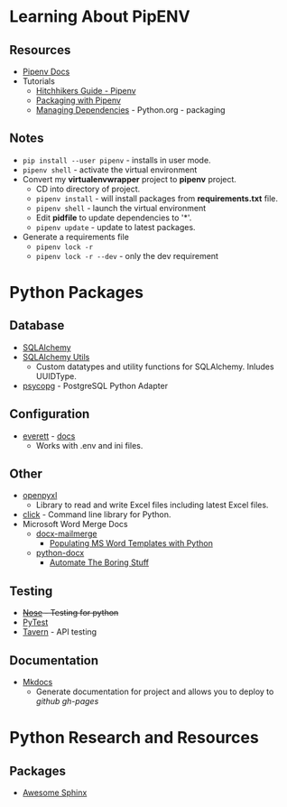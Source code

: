 # Learning About PipENV
## Resources
* [Pipenv Docs](https://docs.pipenv.org/)
* Tutorials
    * [Hitchhikers Guide - Pipenv](http://docs.python-guide.org/en/latest/dev/virtualenvs/)
    * [Packaging with Pipenv](https://code.tutsplus.com/tutorials/revisiting-python-packaging-with-pipenv--cms-30297)
    * [Managing Dependencies](https://packaging.python.org/tutorials/managing-dependencies/) - Python.org - packaging

## Notes
* `pip install --user pipenv` - installs in user mode.
* `pipenv shell` - activate the virtual environment
* Convert my **virtualenvwrapper** project to **pipenv** project.
    * CD into directory of project.
    * `pipenv install` - will install packages from **requirements.txt** file.
    * `pipenv shell` - launch the virtual environment
    * Edit **pidfile** to update dependencies to '*'.
    * `pipenv update` - update to latest packages.
* Generate a requirements file
  * `pipenv lock -r`
  * `pipenv lock -r --dev` - only the dev requirement
# Python Packages

## Database
* [SQLAlchemy](https://www.sqlalchemy.org)
* [SQLAlchemy Utils](https://sqlalchemy-utils.readthedocs.io/en/latest/#)
    * Custom datatypes and utility functions for SQLAlchemy. Inludes UUIDType.
* [psycopg](http://initd.org/psycopg/) - PostgreSQL Python Adapter

## Configuration
* [everett](https://github.com/willkg/everett) - [docs](https://everett.readthedocs.io/en/latest/)
    * Works with .env and ini files.

## Other
* [openpyxl](https://openpyxl.readthedocs.io/en/default/)
    * Library to read and write Excel files including latest Excel files.
* [click](http://click.pocoo.org/6/) - Command line library for Python.
* Microsoft Word Merge Docs
    * [docx-mailmerge](https://github.com/Bouke/docx-mailmerge)
        * [Populating MS Word Templates with Python](http://pbpython.com/python-word-template.html)
    * [python-docx](https://python-docx.readthedocs.io/en/latest/)
        * [Automate The Boring Stuff](https://automatetheboringstuff.com/chapter13/)

## Testing
* ~~[Nose](http://nose.readthedocs.io/en/latest/) - Testing for python~~
* [PyTest](https://docs.pytest.org/en/latest/)
* [Tavern](https://taverntesting.github.io/) - API testing

## Documentation
* [Mkdocs](http://www.mkdocs.org)
    * Generate documentation for project and allows you to deploy to *github gh-pages*

# Python Research and Resources
## Packages
* [Awesome Sphinx](https://github.com/yoloseem/awesome-sphinxdoc)
